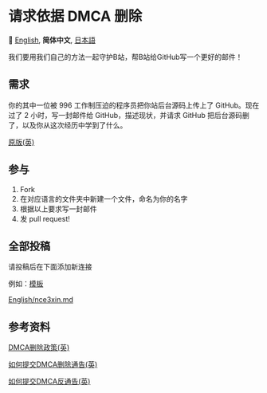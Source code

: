 # 请求依据 DMCA 删除

:crossed_flags:
[English][EN_US],
**简体中文**,
[日本語][JA_JP]


[EN_US]:README.md
[ZH_CN]:README.zh_cn.md
[JA_JP]:README.ja_jp.md

我们要用我们自己的方法一起守护B站，帮B站给GitHub写一个更好的邮件！

## 需求

你的其中一位被 996 工作制压迫的程序员把你站后台源码上传上了 GitHub。现在过了 2 小时，写一封邮件给 GitHub，描述现状，并请求 GitHub 把后台源码删了，以及你从这次经历中学到了什么。

[原版(英)](Sample.md)

## 参与

1. Fork
2. 在对应语言的文件夹中新建一个文件，命名为你的名字
3. 根据以上要求写一封邮件
4. 发 pull request!

## 全部投稿

请投稿后在下面添加新连接

例如：[模板](简体中文/模板.md)

[English/nce3xin.md](English/nce3xin.md)

## 参考资料

[DMCA删除政策(英)](https://help.github.com/en/articles/dmca-takedown-policy)

[如何提交DMCA删除通告(英)](https://help.github.com/en/articles/guide-to-submitting-a-dmca-takedown-notice)

[如何提交DMCA反通告(英)](https://help.github.com/en/articles/guide-to-submitting-a-dmca-counter-notice)
